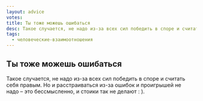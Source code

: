 ```yaml
---
layout: advice
votes:
title: Ты тоже можешь ошибаться
desc: Такое случается, не надо из-за всех сил победить в споре и считать себя правым.
tags:
  - человеческие-взаимоотношения
---
```


## Ты тоже можешь ошибаться

Такое случается, не надо из-за всех сил победить в споре и считать себя правым. Но и расстраиваться из-за ошибок и проигрышей не надо – это бессмысленно, и стоики так не делают : ).
